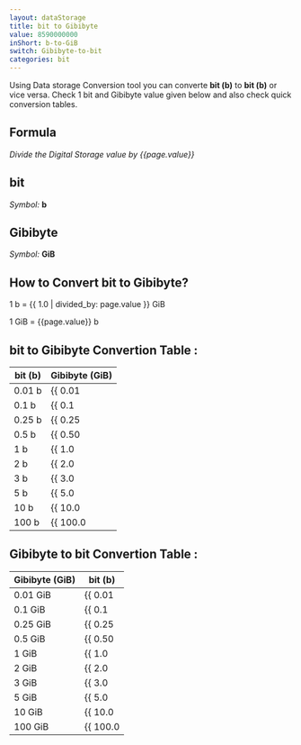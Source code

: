 ```yaml
---
layout: dataStorage
title: bit to Gibibyte
value: 8590000000
inShort: b-to-GiB
switch: Gibibyte-to-bit
categories: bit
---
```


Using Data storage Conversion tool you can converte **bit (b)** to **bit (b)** or vice versa. Check 1 bit and Gibibyte value given below and also check quick conversion tables.

## Formula
*Divide the Digital Storage value by {{page.value}}*

## bit
*Symbol:* **b**

## Gibibyte
*Symbol:* **GiB**

## How to Convert bit to Gibibyte?

1 b = {{ 1.0 | divided_by: page.value }} GiB

1 GiB = {{page.value}} b


## bit to Gibibyte Convertion Table :

| bit (b) | Gibibyte (GiB) |
| ---- | ---- |
| 0.01 b | {{ 0.01 | divided_by: page.value }} GiB |
| 0.1 b | {{ 0.1 | divided_by: page.value }} GiB |
| 0.25 b | {{ 0.25 | divided_by: page.value }} GiB |
| 0.5 b | {{ 0.50 | divided_by: page.value }} GiB |
| 1 b | {{ 1.0 | divided_by: page.value }} GiB |
| 2 b | {{ 2.0 | divided_by: page.value }} GiB |
| 3 b | {{ 3.0 | divided_by: page.value }} GiB |
| 5 b | {{ 5.0 | divided_by: page.value }} GiB |
| 10 b | {{ 10.0 | divided_by: page.value }} GiB |
| 100 b | {{ 100.0 | divided_by: page.value }} GiB |

## Gibibyte to bit Convertion Table :

| Gibibyte (GiB) | bit (b) |
| ---- | ---- |
| 0.01 GiB | {{ 0.01 | times: page.value }} b |
| 0.1 GiB | {{ 0.1 | times: page.value }} b |
| 0.25 GiB | {{ 0.25 | times: page.value }} b |
| 0.5 GiB | {{ 0.50 | times: page.value }} b |
| 1 GiB | {{ 1.0 | times: page.value }} b |
| 2 GiB | {{ 2.0 | times: page.value }} b |
| 3 GiB | {{ 3.0 | times: page.value }} b |
| 5 GiB | {{ 5.0 | times: page.value }} b |
| 10 GiB | {{ 10.0 | times: page.value }} b |
| 100 GiB | {{ 100.0 | times: page.value }} b |


<script>
document.getElementById('selectInput')[0].selected = true
document.getElementById('selectOutput')[13].selected = true
</script>
